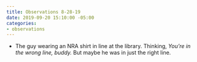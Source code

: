 ```yaml
---
title: Observations 8-28-19
date: 2019-09-20 15:10:00 -05:00
categories:
- observations
---
```


- The guy wearing an NRA shirt in line at the library. Thinking, *You’re in the wrong line, buddy.* But maybe he was in just the right line.